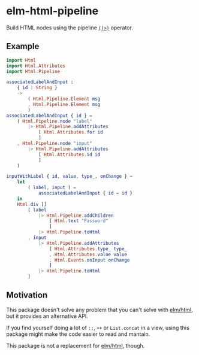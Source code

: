 # elm-html-pipeline

Build HTML nodes using the pipeline [`(|>)`](http://package.elm-lang.org/packages/elm-lang/core/3.0.0/Basics#|>)
operator.

## Example

```elm
import Html
import Html.Attributes
import Html.Pipeline

associatedLabelAndInput :
    { id : String }
    ->
        ( Html.Pipeline.Element msg
        , Html.Pipeline.Element msg
        )
associatedLabelAndInput { id } =
    ( Html.Pipeline.node "label"
        |> Html.Pipeline.addAttributes
            [ Html.Attributes.for id
            ]
    , Html.Pipeline.node "input"
        |> Html.Pipeline.addAttributes
            [ Html.Attributes.id id
            ]
    )

inputWithLabel { id, value, type_, onChange } =
    let
        ( label, input ) =
            associatedLabelAndInput { id = id }
    in
    Html.div []
        [ label
            |> Html.Pipeline.addChildren
                [ Html.text "Password"
                ]
            |> Html.Pipeline.toHtml
        , input
            |> Html.Pipeline.addAttributes
                [ Html.Attributes.type_ type_
                , Html.Attributes.value value
                , Html.Events.onInput onChange
                ]
            |> Html.Pipeline.toHtml
        ]
```

## Motivation

This package doesn't solve any problem that you can't solve with [elm/html](https://package.elm-lang.org/packages/elm/html/latest/),
but it provides an alternative API.

If you find yourself doing a lot of `::`, `++` or `List.concat` in a view, using this package might make the
code easier to read and mantain.

This package is not a replacement for [elm/html](https://package.elm-lang.org/packages/elm/html/latest/),
though.
